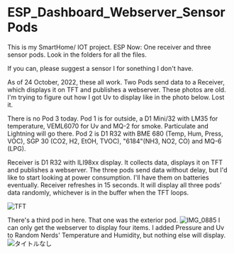 # ESP_Dashboard_Webserver_SensorPods
This is my SmartHome/ IOT project.
ESP Now: One receiver and three sensor pods.
Look in the folders for all the files.

If you can, please suggest a sensor I for sonething I don't have.

As of 24 October, 2022, these all work.
Two Pods send data to a Receiver, which displays it on TFT and publishes a webserver. These photos are old.
I'm trying to figure out how I got Uv to display like in the photo below. Lost it.

There is no Pod 3 today. Pod 1 is for outside, a D1 Mini/32 with LM35 for temperature, VEML6070 for Uv and MQ-2 for smoke. Particulate and Lightning will go there. Pod 2 is D1 R32 with BME 680 (Temp, Hum, Press, VOC), SGP 30 (CO2, H2, EtOH, TVOC), "6184"(NH3, NO2, CO) and MQ-6 (LPG).

Receiver is D1 R32 with ILI98xx display. It collects data, displays it on TFT and publishes a webserver. The three pods send data without delay, but I'd like to start looking at power consumption. I'll have them on batteries eventually. Receiver refreshes in 15 seconds. It will display all three pods' data randomly, whichever is in the buffer when the TFT loops.

![TFT](https://user-images.githubusercontent.com/61639361/193425883-034fed0f-6c04-41b6-8d8a-f24e8af5dc0b.JPG)

There's a third pod in here. That one was the exterior pod.
![IMG_0885](https://user-images.githubusercontent.com/61639361/193425877-424b6176-1996-4669-9306-0f7c2755b478.JPG)
I can only get the webserver to display four items. I added Pressure and Uv to Random Nerds' Temperature and Humidity, but nothing else will display.
![タイトルなし](https://user-images.githubusercontent.com/61639361/191618904-fc2ddc0d-9545-43df-a9b5-794c42a51079.png)

